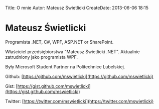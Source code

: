 Title: O mnie
Autor: Mateusz Świetlicki
CreateDate: 2013-06-06 18:15

Mateusz Świetlicki
============

Programista .NET, C#, WPF, ASP.NET or SharePoint.

Właściciel przedsiębiorstwa "Mateusz Świetlicki .NET". Aktualnie zatrudniony jako programista WPF.

Były Microsoft Student Partner na Politechnice Lubelskiej.


Github: [https://github.com/mswietlicki](https://github.com/mswietlicki)

Gist: [https://gist.github.com/mswietlicki](https://gist.github.com/mswietlicki)

Twitter: [https://twitter.com/mswietlicki](https://twitter.com/mswietlicki)
